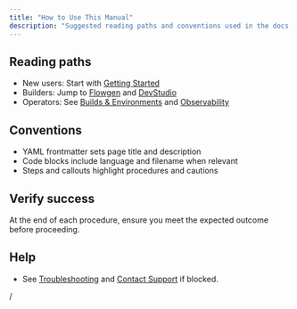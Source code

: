 ```yaml
---
title: "How to Use This Manual"
description: "Suggested reading paths and conventions used in the docs."
---
```


## Reading paths

- New users: Start with [Getting Started](/getting-started/enterprise-setup)
- Builders: Jump to [Flowgen](/flowgen/overview) and [DevStudio](/devstudio/overview)
- Operators: See [Builds & Environments](/builds/overview) and [Observability](/observability/overview)

## Conventions

- YAML frontmatter sets page title and description
- Code blocks include language and filename when relevant
- Steps and callouts highlight procedures and cautions

## Verify success

<Check>
  At the end of each procedure, ensure you meet the expected outcome before proceeding.
</Check>

## Help

- See [Troubleshooting](/support/error-codes) and [Contact Support](/support/contact) if blocked.

/